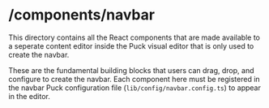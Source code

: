 # /components/navbar

This directory contains all the React components that are made available to a seperate content editor inside the Puck visual editor that is only used to create the navbar.

These are the fundamental building blocks that users can drag, drop, and configure to create the navbar. Each component here must be registered in the navbar Puck configuration file (`lib/config/navbar.config.ts`) to appear in the editor.
